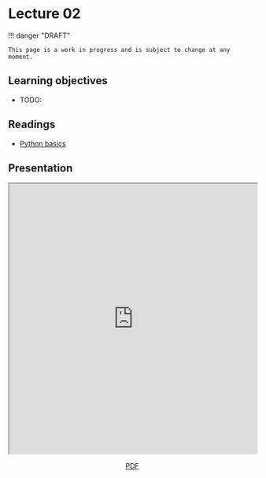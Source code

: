 # Lecture 02

!!! danger "DRAFT"

    This page is a work in progress and is subject to change at any moment.

## Learning objectives

-   TODO:

## Readings

-   [Python basics](../../modules/python-ml/python-basics/)

## Presentation

<iframe src="https://slides.com/aalexmmaldonado/biosc1540-2024s-l02/embed?byline=hidden&share=hidden" width="100%" height="550" title="biosc1540-2024s-L02" scrolling="no" frameborder="1" webkitallowfullscreen mozallowfullscreen allowfullscreen></iframe>

<p style="text-align: center;">
    <object hspace="50">
        <a href="/files/slides/pdfs/L02.pdf" target="_blank">PDF</a>
    </object>
</p>
